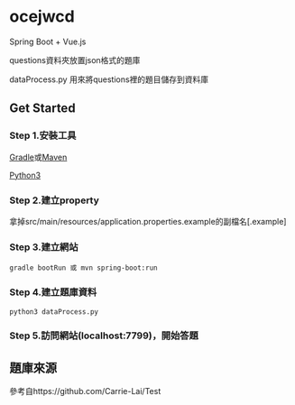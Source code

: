 # ocejwcd
Spring Boot + Vue.js

questions資料夾放置json格式的題庫

dataProcess.py 用來將questions裡的題目儲存到資料庫

## Get Started
### Step 1.安裝工具
[Gradle](https://gradle.org/)或[Maven](https://maven.apache.org/)

[Python3](https://www.python.org)
### Step 2.建立property
拿掉src/main/resources/application.properties.example的副檔名[.example]
### Step 3.建立網站
    gradle bootRun 或 mvn spring-boot:run
### Step 4.建立題庫資料
    python3 dataProcess.py
### Step 5.訪問網站(localhost:7799)，開始答題

## 題庫來源

參考自https://github.com/Carrie-Lai/Test
